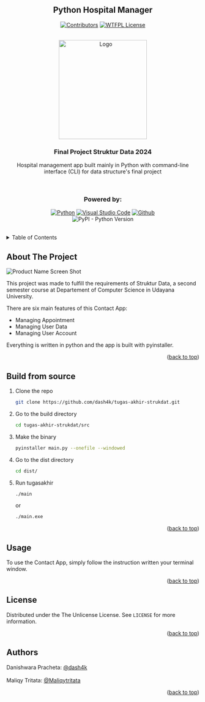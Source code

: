 <a name="readme-top"></a>

<div align="center">

## Python Hospital Manager

[![Contributors][contributors-shield]][contributors-url]
[![WTFPL License][license-shield]][license-url]

</div>

<!-- PROJECT LOGO -->
</br>
<div align="center">
  <a href="https://github.com/dash4k/tugas-akhir-strukdat">
    <img src="https://github.com/dash4k/tugas-akhir-alpro-1/assets/133938416/ff71757a-1b51-44b7-b14e-b53b061d9815" alt="Logo" width="230" height="259">
  </a>

<h3 align="center">Final Project Struktur Data 2024</h3>

  <p align="center">
    Hospital management app built mainly in Python with command-line interface (CLI) for data structure's final project
    <br />
  </p>
</div>
</br>

<div align="center">
  
  ### Powered by:
  
  [![Python][Python.org]][Python-url]
  [![Visual Studio Code][code.visualstudio.com]][VScode-url]
  [![Github][Github.com]][Github-url]
 </br>
 ![PyPI - Python Version](https://img.shields.io/pypi/pyversions/pyinstaller?style=flat-square&labelColor=white&color=4287f5)
</div>
</br>




<!-- TABLE OF CONTENTS -->
<details>
  <summary>Table of Contents</summary>
  <ol>
    <li><a href="#about-the-project">About The Project</a></li>
    <li><a href="#installation">Installation</a></li>
    <li><a href="#usage">Usage</a></li>
    <li><a href="#license">License</a></li>
    <li><a href="#contact">Contact</a></li>
  </ol>
</details>



<!-- ABOUT THE PROJECT -->
## About The Project

![Product Name Screen Shot](https://github.com/dash4k/tugas-akhir-strukdat/assets/133938416/a841ba31-9f4f-4c12-a970-2113cedae266)


This project was made to fulfill the requirements of Struktur Data, a second semester course at Departement of Computer Science in Udayana University.

There are six main features of this Contact App:
* Managing Appointment
* Managing User Data
* Managing User Account

Everything is written in python and the app is built with pyinstaller.
<p align="right">(<a href="#readme-top">back to top</a>)</p>


## Build from source

1. Clone the repo
   ```sh
   git clone https://github.com/dash4k/tugas-akhir-strukdat.git
   ```
2. Go to the build directory
   ```sh
   cd tugas-akhir-strukdat/src
   ```
3. Make the binary
   ```sh
   pyinstaller main.py --onefile --windowed
   ```
2. Go to the dist directory
   ```sh
   cd dist/
   ```
4. Run tugasakhir
   ```sh
   ./main
   ```
   or
   ```sh
   ./main.exe
   ```

<p align="right">(<a href="#readme-top">back to top</a>)</p>



<!-- USAGE EXAMPLES -->
## Usage

To use the Contact App, simply follow the instruction written your terminal window.

<p align="right">(<a href="#readme-top">back to top</a>)</p>



<!-- LICENSE -->
## License

Distributed under the The Unlicense License. See `LICENSE` for more information.

<p align="right">(<a href="#readme-top">back to top</a>)</p>



<!-- CONTACT -->
## Authors

Danishwara Pracheta: [@dash4k](https://www.github.com/dash4k)
</br></br>
Maliqy Tritata: [@Maliqytritata](https://github.com/Maliqytritata)
</br>
<p align="right">(<a href="#readme-top">back to top</a>)</p>


<!-- MARKDOWN LINKS & IMAGES -->
<!-- https://www.markdownguide.org/basic-syntax/#reference-style-links -->
[contributors-shield]: https://img.shields.io/github/contributors/dash4k/tugas-akhir-strukdat?style=flat-square&color=4287f5&labelColor=white
[contributors-url]: https://github.com/dash4k/tugas-akhir-strukdat/graphs/contributors
[license-shield]: https://img.shields.io/github/license/dash4k/tugas-akhir-strukdat?style=flat-square&color=4287f5&labelColor=white
[license-url]: https://github.com/dash4k/tugas-akhir-strukdat/blob/main/LICENSE
[linkedin-shield]: https://img.shields.io/badge/-LinkedIn-black.svg?style=for-the-badge&logo=linkedin&colorB=555
[linkedin-url]: https://linkedin.com/in/dash4k
[Python.org]: https://img.shields.io/badge/python-3670A0?style=for-the-badge&logo=python&logoColor=blue&color=white
[Python-url]: https://www.python.org/
[code.visualstudio.com]: https://img.shields.io/badge/Visual%20Studio%20Code-007ACC.svg?style=for-the-badge&logo=Visual-Studio-Code&logoColor=blue&color=white
[VScode-url]: https://code.visualstudio.com/
[Github.com]: https://img.shields.io/badge/GitHub-181717.svg?style=for-the-badge&logo=GitHub&logoColor=blue&color=white
[Github-url]: https://github.com/
[PyPI - Python Version]: https://img.shields.io/pypi/pyversions/pyinstaller
[Discord.com]: https://img.shields.io/badge/Discord-5865F2.svg?style=for-the-badge&logo=Discord&logoColor=blue&color=white
[Discord-url]: https://discordapp.com/users/404631156068188170
